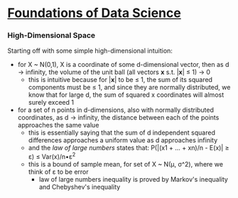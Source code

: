 # [Foundations of Data Science](https://www.cs.cornell.edu/jeh/book2016June9.pdf)
### High-Dimensional Space
Starting off with some simple high-dimensional intuition:
- for X ~ N(0,1), X is a coordinate of some d-dimensional vector, then as d -> infinity, the volume of the unit ball (all vectors **x** s.t. |**x**| ≤ 1) -> 0
  - this is intuitive because for |**x**| to be ≤ 1, the sum of its squared components must be ≤ 1, and since they are normally distributed, we know that for large d, the sum of squared x coordinates will almost surely exceed 1
- for a set of n points in d-dimensions, also with normally distributed coordinates, as d -> infinity, the distance between each of the points approaches the same value
  - this is essentially saying that the sum of d independent squared differences approaches a uniform value as d approaches infinity
  - and the *law of large numbers* states that: P(|(x1 + ... + xn)/n - E(x)| ≥ &epsilon;) ≤ Var(x)/n•&epsilon;<sup>2</sup>
  - this is a bound of sample mean, for set of X ~ N(&mu;, &sigma;^2), where we think of &epsilon; to be error
    - law of large numbers inequality is proved by Markov's inequality and Chebyshev's inequality
